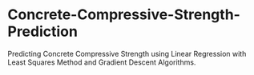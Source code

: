 # Concrete-Compressive-Strength-Prediction
Predicting Concrete Compressive Strength using Linear Regression with Least Squares Method and Gradient Descent Algorithms.
